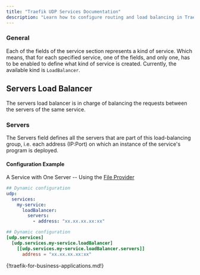 ```yaml
---
title: "Traefik UDP Services Documentation"
description: "Learn how to configure routing and load balancing in Traefik Proxy to reach Services, which handle incoming requests. Read the technical documentation."
--- 
```


### General

Each of the fields of the service section represents a kind of service.
Which means, that for each specified service, one of the fields, and only one,
has to be enabled to define what kind of service is created.
Currently, the available kind is `LoadBalancer`.

## Servers Load Balancer

The servers load balancer is in charge of balancing the requests between the servers of the same service.

### Servers

The Servers field defines all the servers that are part of this load-balancing group,
i.e. each address (IP:Port) on which an instance of the service's program is deployed.

#### Configuration Example

A Service with One Server -- Using the [File Provider](../../install-configuration/providers/others/file.md)

```yaml tab="YAML"
## Dynamic configuration
udp:
  services:
    my-service:
      loadBalancer:
        servers:
          - address: "xx.xx.xx.xx:xx"
```

```toml tab="TOML"
## Dynamic configuration
[udp.services]
  [udp.services.my-service.loadBalancer]
    [[udp.services.my-service.loadBalancer.servers]]
      address = "xx.xx.xx.xx:xx"
```

{!traefik-for-business-applications.md!}
